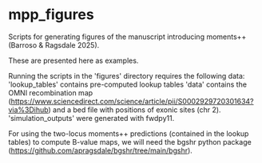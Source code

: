# mpp_figures
Scripts for generating figures of the manuscript introducing moments++ (Barroso & Ragsdale 2025).

These are presented here as examples.

Running the scripts in the 'figures' directory requires the following data:
'lookup_tables' contains pre-computed lookup tables
'data' contains the OMNI recombination map (https://www.sciencedirect.com/science/article/pii/S0002929720301634?via%3Dihub) and a bed file with positions of exonic sites (chr 2).
'simulation_outputs' were generated with fwdpy11.

For using the two-locus moments++ predictions (contained in the lookup tables) to compute B-value maps, we will need the bgshr python package (https://github.com/apragsdale/bgshr/tree/main/bgshr).
